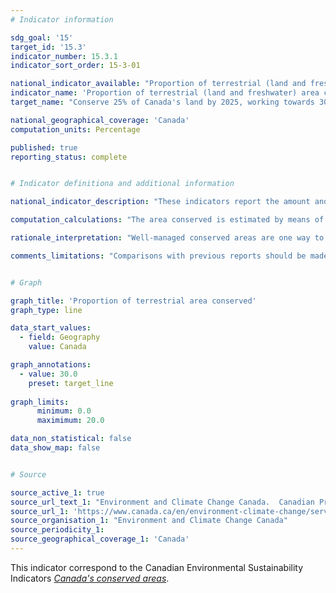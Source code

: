 ```yaml
---
# Indicator information

sdg_goal: '15'
target_id: '15.3'
indicator_number: 15.3.1
indicator_sort_order: 15-3-01

national_indicator_available: "Proportion of terrestrial (land and freshwater) area conserved"
indicator_name: 'Proportion of terrestrial (land and freshwater) area conserved'
target_name: "Conserve 25% of Canada's land by 2025, working towards 30% by 2030"

national_geographical_coverage: 'Canada'
computation_units: Percentage

published: true
reporting_status: complete


# Indicator definitiona and additional information

national_indicator_description: "These indicators report the amount and proportion of Canada's terrestrial (land and freshwater) and marine area that is conserved. <em>(ECCC)</em>"

computation_calculations: "The area conserved is estimated by means of a geographical analysis based on reported boundaries, accounting for overlaps. <em>(ECCC)</em>"

rationale_interpretation: "Well-managed conserved areas are one way to protect wild species and their habitats for present and future generations. Habitat conservation is a measure of human response to the loss of biodiversity and natural habitat. As the area conserved in Canada increases, more lands and waters are withdrawn from direct human development stresses, thereby contributing to biodiversity conservation and improving the health of ecosystems. In turn, healthy ecosystems provide benefits such as clean water, mitigation of climate change, pollination and improved human health. <em>(ECCC)</em>"

comments_limitations: "Comparisons with previous reports should be made with caution, as data quality and completeness continue to improve. Privately protected land and other effective area-based conservation measures contribute to achievement of Canada's targets, but many are not yet captured within the database. <em>(ECCC)</em>"


# Graph

graph_title: 'Proportion of terrestrial area conserved'
graph_type: line

data_start_values:
  - field: Geography
    value: Canada

graph_annotations:
  - value: 30.0
    preset: target_line
    
graph_limits:
      minimum: 0.0
      maximimum: 20.0

data_non_statistical: false
data_show_map: false


# Source

source_active_1: true
source_url_text_1: "Environment and Climate Change Canada.  Canadian Protected and Conserved Areas Database"
source_url_1: 'https://www.canada.ca/en/environment-climate-change/services/environmental-indicators/conserved-areas.html'
source_organisation_1: "Environment and Climate Change Canada"
source_periodicity_1:
source_geographical_coverage_1: 'Canada'
---
```

This indicator correspond to the Canadian Environmental Sustainability Indicators <a href="https://www.canada.ca/en/environment-climate-change/services/environmental-indicators/conserved-areas.html"> <em>Canada's conserved areas</em></a>.
